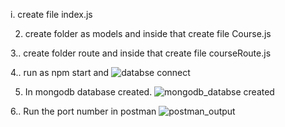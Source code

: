 i. create file index.js 

2. create folder as models and inside that create file Course.js
   
3.. create folder route and inside that create file courseRoute.js

4.. run as npm start and
   ![databse connect](https://github.com/user-attachments/assets/645c15c1-642f-4761-86af-35ee69e1ef9e)

5. In mongodb database created.
   ![mongodb_databse created](https://github.com/user-attachments/assets/3623515a-6d04-4f7e-aadc-2789a35c6302)

6.. Run the port number in postman
   ![postman_output](https://github.com/user-attachments/assets/fc5f2649-6f67-414a-a994-5e12b2a7592b)


   


